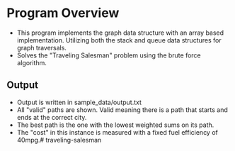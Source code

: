 # Program Overview
- This program implements the graph data structure with an array based implementation. Utilizing both the stack and queue data structures for graph traversals.
- Solves the "Traveling Salesman" problem using the brute force algorithm.

## Output
- Output is written in sample_data/output.txt
- All "valid" paths are shown. Valid meaning there is a path that starts and ends at the correct city.
- The best path is the one with the lowest weighted sums on its path.
- The "cost" in this instance is measured with a fixed fuel efficiency of 40mpg.# traveling-salesman
